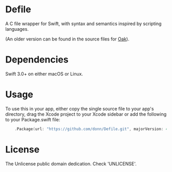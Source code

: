 # Defile
A C file wrapper for Swift, with syntax and semantics inspired by scripting languages.

(An older version can be found in the source files for [Oak](https://github.com/donn/Oak)).

# Dependencies
Swift 3.0+ on either macOS or Linux.

# Usage
To use this in your app, either copy the single source file to your app's directory, drag the Xcode project to your Xcode sidebar or add the following to your Package.swift file:

```swift
    .Package(url: "https://github.com/donn/Defile.git", majorVersion: 4, minor: 0)
```

# License
The Unlicense public domain dedication. Check 'UNLICENSE'.